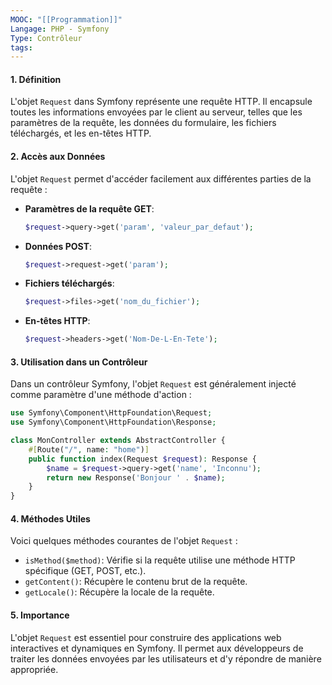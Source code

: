 ```yaml
---
MOOC: "[[Programmation]]"
Langage: PHP - Symfony
Type: Contrôleur
tags:
---
```

#### 1. Définition
L'objet `Request` dans Symfony représente une requête HTTP. Il encapsule toutes les informations envoyées par le client au serveur, telles que les paramètres de la requête, les données du formulaire, les fichiers téléchargés, et les en-têtes HTTP.

#### 2. Accès aux Données
L'objet `Request` permet d'accéder facilement aux différentes parties de la requête :

- **Paramètres de la requête GET**:
  ```php
  $request->query->get('param', 'valeur_par_defaut');
  ```

- **Données POST**:
  ```php
  $request->request->get('param');
  ```

- **Fichiers téléchargés**:
  ```php
  $request->files->get('nom_du_fichier');
  ```

- **En-têtes HTTP**:
  ```php
  $request->headers->get('Nom-De-L-En-Tete');
  ```

#### 3. Utilisation dans un Contrôleur
Dans un contrôleur Symfony, l'objet `Request` est généralement injecté comme paramètre d'une méthode d'action :

```php
use Symfony\Component\HttpFoundation\Request;
use Symfony\Component\HttpFoundation\Response;

class MonController extends AbstractController {
    #[Route("/", name: "home")]
    public function index(Request $request): Response {
        $name = $request->query->get('name', 'Inconnu');
        return new Response('Bonjour ' . $name);
    }
}
```

#### 4. Méthodes Utiles
Voici quelques méthodes courantes de l'objet `Request` :

- `isMethod($method)`: Vérifie si la requête utilise une méthode HTTP spécifique (GET, POST, etc.).
- `getContent()`: Récupère le contenu brut de la requête.
- `getLocale()`: Récupère la locale de la requête.

#### 5. Importance
L'objet `Request` est essentiel pour construire des applications web interactives et dynamiques en Symfony. Il permet aux développeurs de traiter les données envoyées par les utilisateurs et d'y répondre de manière appropriée.
